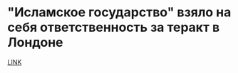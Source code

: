 # "Исламское государство" взяло на себя ответственность за теракт в Лондоне



[LINK](https://varlamov.ru/2295611.html)